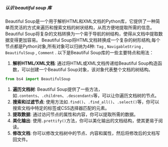 ##### 认识 beautiful soup 库
Beautiful Soup是一个用于解析HTML和XML文档的Python库，它提供了一种简单而灵活的方式来遍历和搜索文档的树状结构，从而方便地提取所需的信息。Beautiful Soup将复杂的文档转换为一个易于导航的树结构，使得从文档中提取数据变得更加容易。
Beautiful Soup将HTML文档转换成一个复杂的树形结构,每个节点都是Python对象,所有对象可以归纳为4种: `Tag` , `NavigableString` , `BeautifulSoup` , `Comment` .
以下是Beautiful Soup库的一些主要特点和用法：
1. **解析HTML/XML文档**: 通过将HTML或XML文档传递给Beautiful Soup构造函数，可以创建一个Beautiful Soup对象，该对象代表整个文档的树结构。
```python
from bs4 import BeautifulSoup
```
1. **遍历文档树**: Beautiful Soup提供了一些方法，如`.contents`、`.children`、`.descendants`等，可以让你遍历文档树的节点。
2. **搜索和过滤节点**: 使用方法如`.find()`、`.find_all()`、`.select()`等，你可以搜索文档中特定的标签或CSS选择器匹配的元素。
3. **提取数据**: 通过访问节点的属性和内容，你可以提取所需的数据。
4. **美化输出**: 使用`.prettify()`方法，你可以美化输出的文档结构，使其更易于阅读。
5. **修改文档**: 你可以修改文档树中的节点、内容和属性，然后将修改后的文档写回文件。
